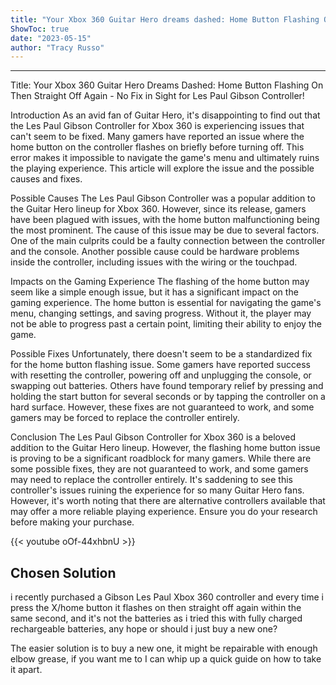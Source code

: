 ```yaml
---
title: "Your Xbox 360 Guitar Hero dreams dashed: Home Button Flashing On Then Straight Off Again - No Fix in Sight for Les Paul Gibson Controller!"
ShowToc: true 
date: "2023-05-15"
author: "Tracy Russo"
---
```

*****
Title: Your Xbox 360 Guitar Hero Dreams Dashed: Home Button Flashing On Then Straight Off Again - No Fix in Sight for Les Paul Gibson Controller!

Introduction
As an avid fan of Guitar Hero, it's disappointing to find out that the Les Paul Gibson Controller for Xbox 360 is experiencing issues that can't seem to be fixed. Many gamers have reported an issue where the home button on the controller flashes on briefly before turning off. This error makes it impossible to navigate the game's menu and ultimately ruins the playing experience. This article will explore the issue and the possible causes and fixes.

Possible Causes
The Les Paul Gibson Controller was a popular addition to the Guitar Hero lineup for Xbox 360. However, since its release, gamers have been plagued with issues, with the home button malfunctioning being the most prominent. The cause of this issue may be due to several factors. One of the main culprits could be a faulty connection between the controller and the console. Another possible cause could be hardware problems inside the controller, including issues with the wiring or the touchpad.

Impacts on the Gaming Experience
The flashing of the home button may seem like a simple enough issue, but it has a significant impact on the gaming experience. The home button is essential for navigating the game's menu, changing settings, and saving progress. Without it, the player may not be able to progress past a certain point, limiting their ability to enjoy the game.

Possible Fixes
Unfortunately, there doesn't seem to be a standardized fix for the home button flashing issue. Some gamers have reported success with resetting the controller, powering off and unplugging the console, or swapping out batteries. Others have found temporary relief by pressing and holding the start button for several seconds or by tapping the controller on a hard surface. However, these fixes are not guaranteed to work, and some gamers may be forced to replace the controller entirely.

Conclusion
The Les Paul Gibson Controller for Xbox 360 is a beloved addition to the Guitar Hero lineup. However, the flashing home button issue is proving to be a significant roadblock for many gamers. While there are some possible fixes, they are not guaranteed to work, and some gamers may need to replace the controller entirely. It's saddening to see this controller's issues ruining the experience for so many Guitar Hero fans. However, it's worth noting that there are alternative controllers available that may offer a more reliable playing experience. Ensure you do your research before making your purchase.

{{< youtube oOf-44xhbnU >}} 



## Chosen Solution
 i recently purchased a Gibson Les Paul Xbox 360 controller and every time i press the X/home button it flashes on then straight off again within the same second, and it's not the batteries as i tried this with fully charged rechargeable batteries, any hope or should i just buy a new one?

 The easier solution is to buy a new one, it might be repairable with enough elbow grease, if you want me to I can whip up a quick guide on how to take it apart.




